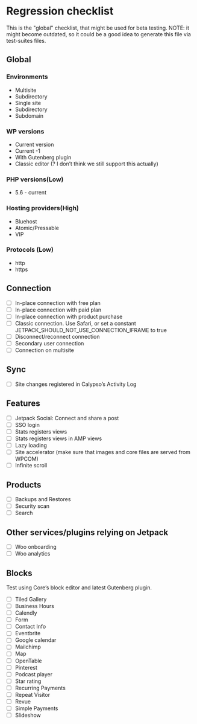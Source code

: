 # Regression checklist
This is the "global" checklist, that might be used for beta testing.
NOTE: it might become outdated, so it could be a good idea to generate this file via test-suites files.

## Global

### Environments

- Multisite
- Subdirectory
- Single site
- Subdirectory
- Subdomain

### WP versions

- Current version
- Current -1
- With Gutenberg plugin
- Classic editor (? I don’t think we still support this actually)

### PHP versions(Low)

- 5.6 - current

### Hosting providers(High)

- Bluehost
- Atomic/Pressable
- VIP

### Protocols (Low)

- http
- https

## Connection

- [ ] In-place connection with free plan
- [ ] In-place connection with paid plan
- [ ] In-place connection with product purchase
- [ ] Classic connection. Use Safari, or set a constant JETPACK_SHOULD_NOT_USE_CONNECTION_IFRAME to true
- [ ] Disconnect/reconnect connection
- [ ] Secondary user connection
- [ ] Connection on multisite

## Sync

- [ ] Site changes registered in Calypso’s Activity Log

## Features

- [ ] Jetpack Social: Connect and share a post
- [ ] SSO login
- [ ] Stats registers views
- [ ] Stats registers views in AMP views
- [ ] Lazy loading
- [ ] Site accelerator (make sure that images and core files are served from WPCOM)
- [ ] Infinite scroll

## Products

- [ ] Backups and Restores
- [ ] Security scan
- [ ] Search

## Other services/plugins relying on Jetpack

- [ ] Woo onboarding
- [ ] Woo analytics

## Blocks

Test using Core’s block editor and latest Gutenberg plugin.

- [ ] Tiled Gallery
- [ ] Business Hours
- [ ] Calendly
- [ ] Form
- [ ] Contact Info
- [ ] Eventbrite
- [ ] Google calendar
- [ ] Mailchimp
- [ ] Map
- [ ] OpenTable
- [ ] Pinterest
- [ ] Podcast player
- [ ] Star rating
- [ ] Recurring Payments
- [ ] Repeat Visitor
- [ ] Revue
- [ ] Simple Payments
- [ ] Slideshow
